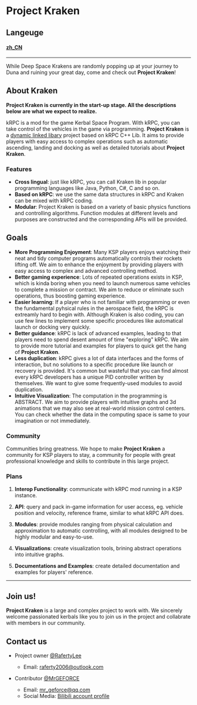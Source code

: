 # Project Kraken

## Langeuge

#### [zh_CN](https://github.com/RafertyLee/Kraken/blob/main/README_zh_CN.md)

---

While Deep Space Krakens are randomly popping up at your journey to Duna and ruining your great day, come and check out **Project Kraken**!

## About Kraken

**Project Kraken is currently in the start-up stage. All the descriptions below are what we expect to realize.**

kRPC is a mod for the game Kerbal Space Program. With kRPC, you can take control of the vehicles in the game via programming. **Project Kraken** is a <u>dynamic linked libary</u> project based on kRPC C++ Lib. It aims to provide players with easy access to complex operations such as automatic ascending, landing and docking as well as detailed tutorials about **Project Kraken**. 

### Features

- **Cross lingual**: just like kRPC, you can call Kraken lib in popular programming languages like Java, Python, C#, C and so on.
- **Based on kRPC**: we use the same data structures in kRPC and Kraken can be mixed with kRPC coding.
- **Modular**: Project Kraken is based on a variety of basic physics functions and controlling algorithms. Function modules at different levels and purposes are constructed and the corresponding APIs will be provided.

## Goals

- **More Programming Enjoyment**: Many KSP players enjoys watching their neat and tidy computer programs automatically controls their rockets lifting off. We aim to enhance the enjoyment by providing players with easy access to complex and advanced controlling method.
- **Better gaming experience**: Lots of repeated operations exists in KSP, which is kinda boring when you need to launch numerous same vehicles to complete a mission or contract. We aim to reduce or eliminate such operations, thus boosting gaming experience.
- **Easier learning**: If a player who is not familiar with programming or even the fundamental pyhsical rules in the aerospace field, the kRPC is extreamly hard to begin with. Although Kraken is also coding, you can use few lines to implement some specific procedures like automatical launch or docking very quickly.
- **Better guidance**: kRPC is lack of advanced examples, leading to that players need to spend desent amount of time "exploring" kRPC. We aim to provide more tutorial and examples for players to quick get the hang of **Project Kraken**.
- **Less duplication**: kRPC gives a lot of data interfaces and the forms of interaction, but no solutions to a specific procedure like launch or recovery is provided. It's common but wasteful that you can find almost every kRPC developers has a unique PID controller written by themselves. We want to give some frequently-used modules to avoid duplication.
- **Intuitive Visualization**: The computation in the programming is ABSTRACT. We aim to provide players with intuitive graphs and 3d animations that we may also see at real-world mission control centers. You can check whether the data in the computing space is same to your imagination or not immediately.

### Community

Communities bring greatness. We hope to make **Project Kraken** a community for KSP players to stay, a community for people with great professional knowledge and skills to contribute in this large project.

### Plans

1. **Interop Functionality**: communicate with kRPC mod running in a KSP instance.

2. **API**: query and pack in-game information for user access, eg. vehicle position and velocity, reference frame, similar to what kRPC API does.

3. **Modules**: provide modules ranging from physical calculation and approximation to automatic controlling, with all modules designed to be highly modular and easy-to-use.

4. **Visualizations**: create visualization tools, brining abstract operations into intuitive graphs.

5. **Documentations and Examples**: create detailed documentation and examples for players' reference.

---

## Join us!

**Project Kraken** is a large and complex project to work with. We sincerely welcome passionated kerbals like you to join us in the project and collabrate with members in our community.

## Contact us

- Project owner [@RafertyLee](https://github.com/RafertyLee)
  
  - Email: [raferty2006@outlook.com](mailto:raferty2006@outlook.com)

- Contributor [@MrGEFORCE](https://github.com/MrGEFORCE)
  
  - Email: [mr_geforce@qq.com](mailto:mr_geforce@qq.com)
  - Social Media: [Bilibili account profile](https://space.bilibili.com/22746431)
